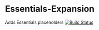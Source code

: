 # Essentials-Expansion
Adds Essentials placeholders
[![Build Status](http://ci.extendedclip.com/buildStatus/icon?job=Essentials-Expansion)](http://ci.extendedclip.com/job/Essentials-Expansion/)
